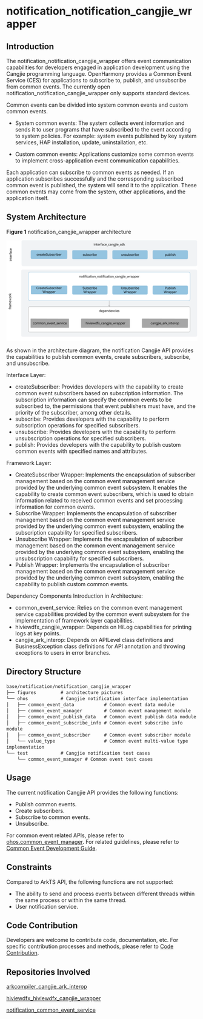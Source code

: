 # notification_notification_cangjie_wrapper

## Introduction

The notification_notification_cangjie_wrapper offers event communication capabilities for developers engaged in application development using the Cangjie programming language. OpenHarmony provides a Common Event Service (CES) for applications to subscribe to, publish, and unsubscribe from common events. The currently open notification_notification_cangjie_wrapper only supports standard devices.

Common events can be divided into system common events and custom common events.

- System common events: The system collects event information and sends it to user programs that have subscribed to the event according to system policies. For example: system events published by key system services, HAP installation, update, uninstallation, etc.

- Custom common events: Applications customize some common events to implement cross-application event communication capabilities.

Each application can subscribe to common events as needed. If an application subscribes successfully and the corresponding subscribed common event is published, the system will send it to the application. These common events may come from the system, other applications, and the application itself.

## System Architecture

**Figure 1** notification_cangjie_wrapper architecture

![notification_cangjie_wrapper Architecture](figures/notification_cangjie_wrapper_architecture_en.png)

As shown in the architecture diagram, the notification Cangjie API provides the capabilities to publish common events, create subscribers, subscribe, and unsubscribe.

Interface Layer:

- createSubscriber: Provides developers with the capability to create common event subscribers based on subscription information. The subscription information can specify the common events to be subscribed to, the permissions that event publishers must have, and the priority of the subscriber, among other details.
- subscribe: Provides developers with the capability to perform subscription operations for specified subscribers.
- unsubscribe: Provides developers with the capability to perform unsubscription operations for specified subscribers.
- publish: Provides developers with the capability to publish custom common events with specified names and attributes.

Framework Layer:

- CreateSubscriber Wrapper: Implements the encapsulation of subscriber management based on the common event management service provided by the underlying common event subsystem. It enables the capability to create common event subscribers, which is used to obtain information related to received common events and set processing information for common events.
- Subscribe Wrapper: Implements the encapsulation of subscriber management based on the common event management service provided by the underlying common event subsystem, enabling the subscription capability for specified subscribers.
- Unsubscribe Wrapper: Implements the encapsulation of subscriber management based on the common event management service provided by the underlying common event subsystem, enabling the unsubscription capability for specified subscribers.
- Publish Wrapper: Implements the encapsulation of subscriber management based on the common event management service provided by the underlying common event subsystem, enabling the capability to publish custom common events.

Dependency Components Introduction in Architecture:

- common_event_service: Relies on the common event management service capabilities provided by the common event subsystem for the implementation of framework layer capabilities.
- hiviewdfx_cangjie_wrapper: Depends on HiLog capabilities for printing logs at key points.
- cangjie_ark_interop: Depends on APILevel class definitions and BusinessException class definitions for API annotation and throwing exceptions to users in error branches.

## Directory Structure

```
base/notification/notification_cangjie_wrapper
├── figures         # architecture pictures
└── ohos            # Cangjie notification interface implementation
│   ├── common_event_data           # Common event data module
│   ├── common_event_manager        # Common event management module
│   ├── common_event_publish_data   # Common event publish data module
│   ├── common_event_subscribe_info # Common event subscribe info module
│   ├── common_event_subscriber     # Common event subscriber module
│   └── value_type                  # Common event multi-value type implementation
└── test            # Cangjie notification test cases
    └── common_event_manager # Common event test cases
```

## Usage

The current notification Cangjie API provides the following functions:

- Publish common events.
- Create subscribers.
- Subscribe to common events.
- Unsubscribe.

For common event related APIs, please refer to [ohos.common_event_manager](https://gitcode.com/openharmony-sig/arkcompiler_cangjie_ark_interop/blob/master/doc/API_Reference/source_en/apis/BasicServicesKit/cj-apis-common_event_manager.md). For related guidelines, please refer to [Common Event Development Guide](https://gitcode.com/openharmony-sig/arkcompiler_cangjie_ark_interop/tree/master/doc/Dev_Guide/source_en/basic-services/common-event).

## Constraints

Compared to ArkTS API, the following functions are not supported:

- The ability to send and process events between different threads within the same process or within the same thread.
- User notification service.

## Code Contribution

Developers are welcome to contribute code, documentation, etc. For specific contribution processes and methods, please refer to [Code Contribution](https://gitcode.com/openharmony/docs/blob/master/en/contribute/code-contribution.md).

## Repositories Involved

[arkcompiler_cangjie_ark_interop](https://gitcode.com/openharmony-sig/arkcompiler_cangjie_ark_interop)

[hiviewdfx_hiviewdfx_cangjie_wrapper](https://gitcode.com/openharmony-sig/hiviewdfx_hiviewdfx_cangjie_wrapper)

[notification_common_event_service](https://gitcode.com/openharmony/notification_common_event_service)